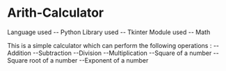 # Arith-Calculator

Language used -- Python
Library used -- Tkinter
Module used -- Math

This is a simple calculator which can perform the following operations :
--Addition
--Subtraction
--Division
--Multiplication
--Square of a number
--Square root of a number
--Exponent of a number
